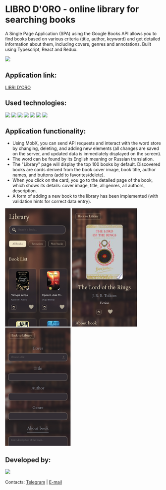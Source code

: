 <div id="header">
<h1>LIBRO D'ORO - online library for searching books</h1>
	<p>A Single Page Application  (SPA) using the Google Books API allows you to find books based on various criteria (title, author, keyword) and get detailed information about them, including covers, genres and annotations. Built using Typescript, React and Redux.</p>
<img src="https://github.com/elencodes/project_online-library-app/blob/main/public/gif/promo.gif">
<h2>Application link:</h2>
<a href="https://elencodes.github.io/project_online-library-app/">LIBRI D'ORO</a>
<h2>Used technologies:</h2> 
	<div id=technologies>
		<img src="https://img.shields.io/badge/typescript-%23007ACC.svg?style=for-the-badge&logo=typescript&logoColor=white">
		<img src="https://img.shields.io/badge/react-%2320232a.svg?style=for-the-badge&logo=react&logoColor=%2361DAFB">
		<img src="https://img.shields.io/badge/redux-%23593d88.svg?style=for-the-badge&logo=redux&logoColor=white">
		<img src="https://img.shields.io/badge/vite-%23CCD3FF?style=for-the-badge&logo=vite&logoColor=%23FFB600&color=%23827FFF">
		<img src="https://img.shields.io/badge/SASS-hotpink.svg?style=for-the-badge&logo=SASS&logoColor=white">
		<img src="https://img.shields.io/badge/github-%23121011.svg?style=for-the-badge&logo=github&logoColor=white">
		<img src="https://img.shields.io/badge/git-%23F05033.svg?style=for-the-badge&logo=git&logoColor=white">
	</div>
<h2>Application functionality:</h2>
<ul>
  <li>Using MobX, you can send API requests and interact with the word store by changing, deleting, and adding new elements (all changes are saved on the server, and updated data is immediately displayed on the screen).</li>
  <li>The word can be found by its English meaning or Russian translation.</li>
  <li>The "Library" page will display the top 100 books by default. Discovered books are cards derived from the book cover image, book title, author names, and buttons (add to favorites/delete).</li>
  <li>When you click on the card, you go to the detailed page of the book, which shows its details: cover image, title, all genres, all authors, description.</li>
   <li>A form of adding a new book to the library has been implemented (with validation hints for correct data entry).</li>
</ul>
<img src="https://github.com/elencodes/project_online-library-app/blob/main/public/github/mobile-library-page.png" height="380">
<img src="https://github.com/elencodes/project_online-library-app/blob/main/public/github/mobile-book-page.png" height="380">
<img src="https://github.com/elencodes/project_online-library-app/blob/main/public/github/mobile-form-page.png" height="380">
<h2>Developed by:</h2> 
<div id=bages>
	<p><a href="https://github.com/elencodes"><img src="https://img.shields.io/badge/ELENA-2E2844?style=for-the-badge&logo=github"></a></p>
  <p>Contacts: <a href="https://t.me/elencodes">Telegram</a> | <a href="mailto:esadikova.codes@gmail.com">E-mail</a></p>
</div>
